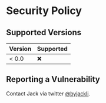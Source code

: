 # Security Policy

## Supported Versions


| Version | Supported          |
| ------- | ------------------ |
| < 0.0   | :x:                |

## Reporting a Vulnerability

Contact Jack via twitter [@byjackli](https://twitter.com/byjackli).
